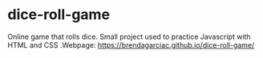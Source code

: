 # dice-roll-game
Online game that rolls dice.
Small project used to practice Javascript with HTML and CSS
.Webpage: https://brendagarciac.github.io/dice-roll-game/
